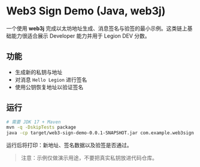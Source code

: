 # Web3 Sign Demo (Java, web3j)

一个使用 **web3j** 完成以太坊地址生成、消息签名与验签的最小示例。这类链上基础能力很适合展示 Developer 能力并用于 Legion DEV 分数。

## 功能
- 生成新的私钥与地址
- 对消息 `Hello Legion` 进行签名
- 使用公钥恢复地址以验证签名

## 运行
```bash
# 需要 JDK 17 + Maven
mvn -q -DskipTests package
java -cp target/web3-sign-demo-0.0.1-SNAPSHOT.jar com.example.web3sign.Web3SignDemo
```

运行后将打印：新地址、签名数据以及验签是否通过。

> 注意：示例仅做演示用途，不要把真实私钥放进代码仓库。
